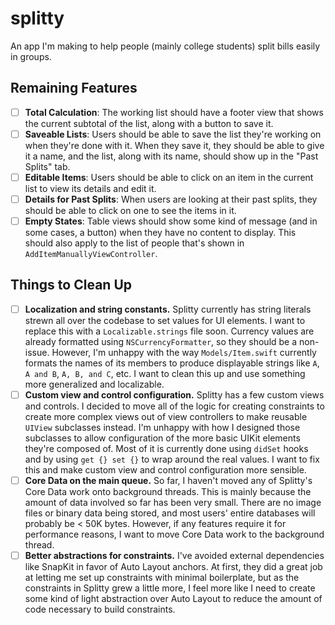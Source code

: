 # splitty
An app I'm making to help people (mainly college students) split bills easily in groups.

## Remaining Features
- [ ] **Total Calculation**: The working list should have a footer view that shows the current subtotal of the list, along with a button to save it.
- [ ] **Saveable Lists**: Users should be able to save the list they're working on when they're done with it. When they save it, they should be able to give it a name, and the list, along with its name, should show up in the "Past Splits" tab.
- [ ] **Editable Items**: Users should be able to click on an item in the current list to view its details and edit it.
- [ ] **Details for Past Splits**: When users are looking at their past splits, they should be able to click on one to see the items in it.
- [ ] **Empty States**: Table views should show some kind of message (and in some cases, a button) when they have no content to display. This should also apply to the list of people that's shown in `AddItemManuallyViewController`.

## Things to Clean Up
- [ ] **Localization and string constants.** Splitty currently has string literals strewn all over the codebase to set values for UI elements. I want to replace this with a `Localizable.strings` file soon. Currency values are already formatted using `NSCurrencyFormatter`, so they should be a non-issue. However, I'm unhappy with the way `Models/Item.swift` currently formats the names of its members to produce displayable strings like `A`, `A and B`, `A, B, and C`, etc. I want to clean this up and use something more generalized and localizable.
- [ ] **Custom view and control configuration.** Splitty has a few custom views and controls. I decided to move all of the logic for creating constraints to create more complex views out of view controllers to make reusable `UIView` subclasses instead. I'm unhappy with how I designed those subclasses to allow configuration of the more basic UIKit elements they're composed of. Most of it is currently done using `didSet` hooks and by using `get {} set {}` to wrap around the real values. I want to fix this and make custom view and control configuration more sensible.
- [ ] **Core Data on the main queue.** So far, I haven't moved any of Splitty's Core Data work onto background threads. This is mainly because the amount of data involved so far has been very small. There are no image files or binary data being stored, and most users' entire databases will probably be < 50K bytes. However, if any features require it for performance reasons, I want to move Core Data work to the background thread.
- [ ] **Better abstractions for constraints.** I've avoided external dependencies like SnapKit in favor of Auto Layout anchors. At first, they did a great job at letting me set up constraints with minimal boilerplate, but as the constraints in Splitty grew a little more, I feel more like I need to create some kind of light abstraction over Auto Layout to reduce the amount of code necessary to build constraints.
